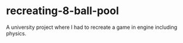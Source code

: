 # recreating-8-ball-pool
A university project where I had to recreate a game in engine including physics.
